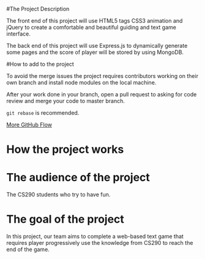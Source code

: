 #The Project Description

The front end of this project will use HTML5 tags CSS3 animation and jQuery to create a comfortable and beautiful guiding and text game interface.

The back end of this project will use Express.js to dynamically generate some pages and the score of player will be stored by using MongoDB.

#How to add to the project

To avoid the merge issues the project requires contributors working on their own branch and install node modules on the local machine.

After your work done in your branch, open a pull request to asking for code review and merge your code to master branch.

`git rebase` is recommended.

[More GitHub Flow](https://guides.github.com/introduction/flow/)

# How the project works



# The audience of the project

The CS290 students who try to have fun.

# The goal of the project

In this project, our team aims to complete a web-based text game that requires player progressively use the knowledge from CS290 to reach the end of the game.